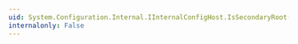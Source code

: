 ```yaml
---
uid: System.Configuration.Internal.IInternalConfigHost.IsSecondaryRoot(System.String)
internalonly: False
---
```

